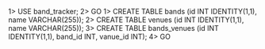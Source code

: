 1> USE band_tracker;
2> GO
1> CREATE TABLE bands (id INT IDENTITY(1,1), name VARCHAR(255));
2> CREATE TABLE venues (id INT IDENTITY(1,1), name VARCHAR(255));
3> CREATE TABLE bands_venues (id INT IDENTITY(1,1), band_id INT, vanue_id INT);
4> GO
